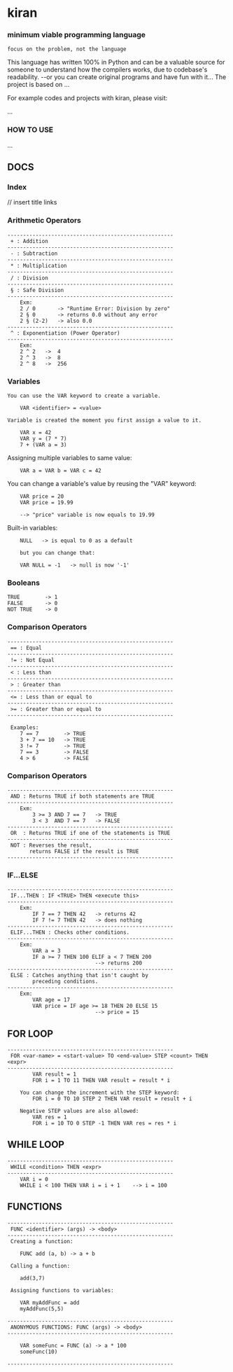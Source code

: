
# kiran
### minimum viable programming language
    focus on the problem, not the language

This language has written 100% in Python and can be a valuable source for someone to understand how the compilers works, due to codebase's readability.
--or you can create original programs and have fun with it...
The project is based on ...

For example codes and projects with kiran, please visit:

...

### HOW TO USE
...

## DOCS

### Index
// insert title links

### Arithmetic Operators
    -----------------------------------------------------
     + : Addition
    -----------------------------------------------------
     - : Subtraction
    -----------------------------------------------------
     * : Multiplication
    -----------------------------------------------------
     / : Division
    -----------------------------------------------------
     § : Safe Division
    -----------------------------------------------------
        Exm: 
        2 / 0       -> "Runtime Error: Division by zero"
        2 § 0       -> returns 0.0 without any error
        2 § (2-2)   -> also 0.0
    -----------------------------------------------------
     ^ : Exponentiation (Power Operator)
    -----------------------------------------------------
        Exm:
        2 ^ 2   ->  4
        2 ^ 3   ->  8
        2 ^ 8   ->  256

### Variables
    You can use the VAR keyword to create a variable.

        VAR <identifier> = <value>

    Variable is created the moment you first assign a value to it.

        VAR x = 42
        VAR y = (7 * 7)
        7 + (VAR a = 3)

Assigning multiple variables to same value:
        
        VAR a = VAR b = VAR c = 42

You can change a variable's value by reusing the "VAR" keyword:

        VAR price = 20
        VAR price = 19.99

        --> "price" variable is now equals to 19.99

Built-in variables:

        NULL   -> is equal to 0 as a default

        but you can change that:

        VAR NULL = -1   -> null is now '-1'

### Booleans

    TRUE        -> 1
    FALSE       -> 0
    NOT TRUE    -> 0

### Comparison Operators
    -----------------------------------------------------
     == : Equal
    -----------------------------------------------------
     != : Not Equal
    -----------------------------------------------------
     < : Less than
    -----------------------------------------------------
     > : Greater than
    -----------------------------------------------------
     <= : Less than or equal to
    -----------------------------------------------------
     >= : Greater than or equal to
    -----------------------------------------------------

     Examples:
        7 == 7        -> TRUE
        3 + 7 == 10   -> TRUE
        3 != 7        -> TRUE
        7 == 3        -> FALSE
        4 > 6         -> FALSE

### Comparison Operators
    -----------------------------------------------------
     AND : Returns TRUE if both statements are TRUE
    -----------------------------------------------------
        Exm:
            3 >= 3 AND 7 == 7   -> TRUE
            3 < 3  AND 7 == 7   -> FALSE
    -----------------------------------------------------
     OR  : Returns TRUE if one of the statements is TRUE
    -----------------------------------------------------
     NOT : Reverses the result,
           returns FALSE if the result is TRUE
    -----------------------------------------------------

### IF...ELSE
    -----------------------------------------------------
     IF...THEN : IF <TRUE> THEN <execute this>
    -----------------------------------------------------
        Exm:
            IF 7 == 7 THEN 42   -> returns 42
            IF 7 != 7 THEN 42   -> does nothing
    -----------------------------------------------------
     ELIF...THEN : Checks other conditions.
    -----------------------------------------------------
        Exm:
            VAR a = 3
            IF a >= 7 THEN 100 ELIF a < 7 THEN 200
                                --> returns 200
    -----------------------------------------------------
     ELSE : Catches anything that isn't caught by
            preceding conditions.
    -----------------------------------------------------
        Exm:
            VAR age = 17
            VAR price = IF age >= 18 THEN 20 ELSE 15
                                --> price = 15

## FOR LOOP
    -----------------------------------------------------
     FOR <var-name> = <start-value> TO <end-value> STEP <count> THEN <expr>
    -----------------------------------------------------
            VAR result = 1
            FOR i = 1 TO 11 THEN VAR result = result * i

        You can change the increment with the STEP keyword:
            FOR i = 0 TO 10 STEP 2 THEN VAR result = result + i

        Negative STEP values are also allowed:
            VAR res = 1
            FOR i = 10 TO 0 STEP -1 THEN VAR res = res * i

## WHILE LOOP
    -----------------------------------------------------
     WHILE <condition> THEN <expr>
    -----------------------------------------------------
        VAR i = 0
        WHILE i < 100 THEN VAR i = i + 1    --> i = 100

## FUNCTIONS
    -----------------------------------------------------
     FUNC <identifier> (args) -> <body>
    -----------------------------------------------------
     Creating a function:

        FUNC add (a, b) -> a + b
        
     Calling a function:

        add(3,7)

     Assigning functions to variables:

        VAR myAddFunc = add
        myAddFunc(5,5)

    -----------------------------------------------------
     ANONYMOUS FUNCTIONS: FUNC (args) -> <body>
    -----------------------------------------------------
        
        VAR someFunc = FUNC (a) -> a * 100
        someFunc(10)

    -----------------------------------------------------